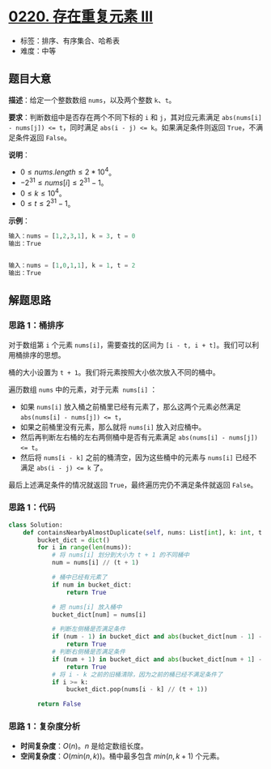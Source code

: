 # [0220. 存在重复元素 III](https://leetcode.cn/problems/contains-duplicate-iii/)

- 标签：排序、有序集合、哈希表
- 难度：中等

## 题目大意

**描述**：给定一个整数数组 `nums`，以及两个整数 `k`、`t`。

**要求**：判断数组中是否存在两个不同下标的 `i` 和 `j`，其对应元素满足 `abs(nums[i] - nums[j]) <= t`，同时满足 `abs(i - j) <= k`。如果满足条件则返回 `True`，不满足条件返回 `False`。

**说明**：

- $0 \le nums.length \le 2 * 10^4$。
- $-2^{31} \le nums[i] \le 2^{31} - 1$。
- $0 \le k \le 10^4$。
- $0 \le t \le 2^{31} - 1$。

**示例**：

```Python
输入：nums = [1,2,3,1], k = 3, t = 0
输出：True


输入：nums = [1,0,1,1], k = 1, t = 2
输出：True
```

## 解题思路

### 思路 1：桶排序

对于数组第 `i` 个元素 `nums[i]`，需要查找的区间为 `[i - t, i + t]`。我们可以利用桶排序的思想。

桶的大小设置为 `t + 1`。我们将元素按照大小依次放入不同的桶中。

遍历数组 `nums` 中的元素，对于元素` nums[i]` ：

- 如果 `nums[i]` 放入桶之前桶里已经有元素了，那么这两个元素必然满足 `abs(nums[i] - nums[j]) <= t`，
- 如果之前桶里没有元素，那么就将 `nums[i]` 放入对应桶中。
- 然后再判断左右桶的左右两侧桶中是否有元素满足 `abs(nums[i] - nums[j]) <= t`。
- 然后将 `nums[i - k]` 之前的桶清空，因为这些桶中的元素与 `nums[i]` 已经不满足 `abs(i - j) <= k` 了。

最后上述满足条件的情况就返回 `True`，最终遍历完仍不满足条件就返回 `False`。

### 思路 1：代码

```Python
class Solution:
    def containsNearbyAlmostDuplicate(self, nums: List[int], k: int, t: int) -> bool:
        bucket_dict = dict()
        for i in range(len(nums)):
            # 将 nums[i] 划分到大小为 t + 1 的不同桶中
            num = nums[i] // (t + 1)

            # 桶中已经有元素了
            if num in bucket_dict:
                return True

            # 把 nums[i] 放入桶中
            bucket_dict[num] = nums[i]

            # 判断左侧桶是否满足条件
            if (num - 1) in bucket_dict and abs(bucket_dict[num - 1] - nums[i]) <= t:
                return True
            # 判断右侧桶是否满足条件
            if (num + 1) in bucket_dict and abs(bucket_dict[num + 1] - nums[i]) <= t:
                return True
            # 将 i - k 之前的旧桶清除，因为之前的桶已经不满足条件了
            if i >= k:
                bucket_dict.pop(nums[i - k] // (t + 1))

        return False
```

### 思路 1：复杂度分析

- **时间复杂度**：$O(n)$。$n$ 是给定数组长度。
- **空间复杂度**：$O(min(n, k))$。桶中最多包含 $min(n, k + 1)$ 个元素。


